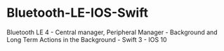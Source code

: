 # Bluetooth-LE-IOS-Swift
Bluetooth LE 4 - Central manager, Peripheral Manager - Background and Long Term Actions in the Background - Swift 3 - IOS 10
